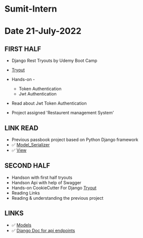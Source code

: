 # Sumit-Intern

# Date 21-July-2022

## FIRST HALF

- Django Rest Tryouts by Udemy Boot Camp
- [Tryout](https://github.com/sp18-interns/Sumit-Intern/tree/main/Django_project/tryout_movie_db)
- Hands-on -
	-  Token Authentication
	- Jwt Authentication
	
- Read about Jwt Token Authentication
- Project assigned 'Restaurent management System'


## LINK READ
- Previous passbook project based on Python Django framework
-  ✅ [Model_Serializer](https://www.django-rest-framework.org/api-guide/serializers/)
-  ✅ [View](https://www.django-rest-framework.org/api-guide/views/)

## SECOND HALF
- Handson with first half tryouts
- Handson Api with help of Swagger
- Hands-on CookieCutter For Django [Tryout](https://github.com/sp18-interns/Sumit-Intern/tree/main/cookiecutter-django)
- Reading Links
- Reading & understanding the previous project


## LINKS 
- ✅ [Models](https://docs.djangoproject.com/en/4.0/intro/overview/#design-your-model)
- ✅ [Django Doc for api endpoints](https://www.django-rest-framework.org/tutorial/2-requests-and-responses/)
